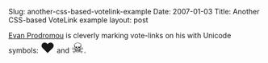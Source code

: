 Slug: another-css-based-votelink-example
Date: 2007-01-03
Title: Another CSS-based VoteLink example
layout: post

<a href="http://evan.prodromou.name/Journal/15_Prairial_CCXIV" rev="vote-for">Evan Prodromou</a> is cleverly marking vote-links on his with Unicode symbols: <span style="font-size: 2em">&#x2764;</span> and <span style="font-size: 2em">&#x2620;</span>.
